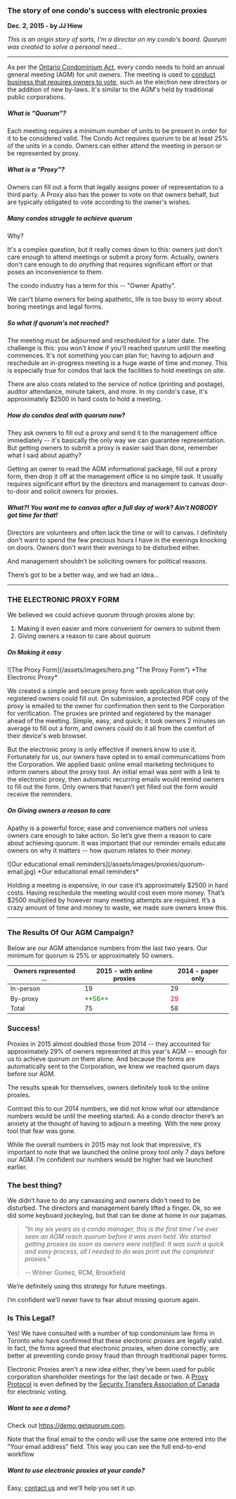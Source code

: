### The story of one condo's success with electronic proxies

**Dec. 2, 2015 - by JJ Hiew**

*This is an origin story of sorts, I'm a director on my condo's board. Quorum was created to solve a personal need...*

---

As per the [Ontario Condominium Act](http://www.ontario.ca/laws/statute/98c19), every condo needs to hold an annual general meeting (AGM) for unit owners. The meeting is used to [conduct business that requires owners to vote](http://www.condoinformation.ca/owners-meetings-voting), such as the election new directors or the addition of new by-laws. It's similar to the AGM's held by traditional public corporations.  

##### What is "Quorum"?
Each meeting requires a minimum number of units to be present in order for it to be considered valid. The Condo Act requires quorum to be at least 25% of the units in a condo. Owners can either attend the meeting in person or be represented by proxy.

##### What is a "Proxy"?
Owners can fill out a form that legally assigns power of representation to a third party. A Proxy also has the power to vote on that owners behalf, but are typically obligated to vote according to the owner's wishes.

##### Many condos struggle to achieve quorum
Why?

It's a complex question, but it really comes down to this:  owners just don't care enough to attend meetings or submit a proxy form. Actually, owners don't care enough to do *anything* that requires significant effort or that poses an inconvenience to them.

The condo industry has a term for this -- "Owner Apathy".

We can't blame owners for being apathetic, life is too busy to worry about boring meetings and legal forms.

##### So what if quorum's not reached?
The meeting must be adjourned and rescheduled for a later date. The challenge is this: you won't know if you'll reached quorum until the meeting commences. It's not something you can plan for; having to adjourn and reschedule an in-progress meeting is a huge waste of time and money. This is especially true for condos that lack the facilities to hold meetings on site.

There are also costs related to the service of notice (printing and postage), auditor attendance, minute takers, and more. In my condo's case, it's approximately $2500 in hard costs to hold a meeting.

##### How do condos deal with quorum now?
They ask owners to fill out a proxy and send it to the management office immediately -- it's basically the only way we can guarantee representation. But getting owners to submit a proxy is easier said than done,  remember what I said about apathy?

Getting an owner to read the AGM informational package, fill out a proxy form, then drop it off at the management office is no simple task. It usually requires significant effort by the directors and management to canvas door-to-door and solicit owners for proxies.  

##### What?! You want me to canvas after a full day of work? Ain't NOBODY got time for that!
Directors are volunteers and often lack the time or will to canvas. I definitely don't want to spend the few precious hours I have in the evenings knocking on doors. Owners don't want their evenings to be disturbed either.

And management shouldn’t be soliciting owners for political reasons.

There’s got to be a better way, and we had an idea...

---

### THE ELECTRONIC PROXY FORM
We believed we could achieve quorum through proxies alone by:

1. Making it even easier and more convenient for owners to submit them
2. Giving owners a reason to care about quorum

##### On Making it easy
<div class="flex">
![The Proxy Form](/assets/images/hero.png "The Proxy Form")
*The Electronic Proxy*
</div>

We created a simple and secure proxy form web application that only registered owners could fill out. On submission, a protected PDF copy of the proxy is emailed to the owner for confirmation then sent to the Corporation for verification. The proxies are printed and registered by the manager ahead of the meeting. Simple, easy, and quick; it took owners 2 minutes on average to fill out a form, and owners could do it all from the comfort of their device's web browser.

But the electronic proxy is only effective if owners know to use it. Fortunately for us, our owners have opted ­in to email communications from the Corporation. We applied basic online email marketing techniques to inform owners about the proxy tool. An initial email was sent with a link to the electronic proxy, then automatic recurring emails would remind owners to fill out the form. Only owners that haven’t yet filled out the form would receive the reminders.

##### On Giving owners a reason to care
Apathy is a powerful force; ease and convenience matters not unless owners care enough to take action. So let’s give them a reason to care about achieving quorum. It was important that our reminder emails educate owners on why it matters -- how quorum relates to their *money*.

<div class="flex">
![Our educational email reminders](/assets/images/proxies/quorum-email.jpg)
*Our educational email reminders*
</div>

Holding a meeting is expensive, in our case it’s approximately $2500 in hard costs. Having reschedule the meeting would cost even more money. That’s $2500 multiplied by however many meeting attempts are required. It’s a crazy amount of time and money to waste, we made sure owners knew this.

---

### The Results Of Our AGM Campaign?

Below are our AGM attendance numbers from the last two years. Our minimum for quorum is 25% or approximately 50 owners.

<table class="striped">
  <thead>
    <tr>
        <th data-field="id">Owners represented ...</th>
        <th data-field="2015">2015 - with online proxies</th>
        <th data-field="2014">2014 - paper only</th>
    </tr>
  </thead>
  <tbody>
    <tr><td>In-person</td><td>19</td><td>29</td></tr>
    <tr><td>By-proxy</td><td style="color: green">**56**</td><td style="color: red">29</td></tr>
    <tr><td>Total</td><td>75</td><td>58</td></tr>    
  </tbody>
</table>


### Success!

Proxies in 2015 almost doubled those from 2014 -- they accounted for approximately 29% of owners represented at this year's AGM -- enough for us to achieve quorum on them alone. And because the forms are automatically sent to the Corporation, we knew we reached quorum days before our AGM.

The results speak for themselves, owners definitely took to the online proxies.

Contrast this to our 2014 numbers, we did not know what our attendance numbers would be until the meeting started. As a condo director there’s an anxiety at the thought of having to adjourn a meeting. With the new proxy tool that fear was gone.

While the overall numbers in 2015 may not look that impressive, it’s important to note that we launched the online proxy tool only 7 days before our AGM. I’m confident our numbers would be higher had we launched earlier.


### The best thing?
We didn’t have to do any canvassing and owners didn't need to be disturbed. The directors and management barely lifted a finger. Ok, so we did some keyboard jockeying, but that can be done at home in our pajamas.

> *"In my six years as a condo manager, this is the first time I’ve ever seen an AGM reach quorum before it was even held. We started getting proxies as soon as owners were notified. It was such a quick and easy process, all I needed to do was print out the completed proxies."*
>
> -- Wilmer Gomez, RCM, Brookfield


We’re definitely using this strategy for future meetings.

I’m confident we’ll never have to fear about missing quorum again.


### Is This Legal?
Yes! We have consulted with a number of top condominium law firms in Toronto who have confirmed that these electronic proxies are legally valid. In fact, the firms agreed that electronic proxies, when done correctly, are better at preventing condo proxy fraud than through traditional paper forms.

Electronic Proxies aren't a new idea either, they've been used for public corporation shareholder meetings for the last  decade or two. A [Proxy Protocol](https://www.stac.ca/Public/PublicShowFile.aspx?fileID=229) is even defined by the [Security Transfers Association of Canada](https://www.stac.ca) for electronic voting.

##### Want to see a demo?
Check out https://demo.getquorum.com.

Note that the final email to the condo will use the same one entered into the "Your email address" field. This way you can see the full end-­to-­end workflow

##### Want to use electronic proxies at your condo?
Easy, [contact us](/#contact) and we'll help you set it up.
